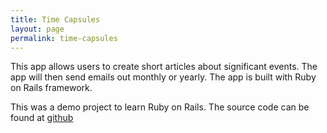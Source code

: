 ```yaml
---
title: Time Capsules
layout: page
permalink: time-capsules
---
```

This app allows users to create short articles about significant events. The app will then send emails out monthly or yearly. The app is built with Ruby on Rails framework.

This was a demo project to learn Ruby on Rails. The source code can be found at [github](https://github.com/chrisUsick/timecapsules)
